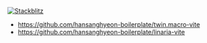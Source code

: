 [![Stackblitz](https://img.shields.io/badge/Stackblitz-fff?style=for-the-badge&logo=Stackblitz&logoColor=1389FD)](https://stackblitz.com/fork/github/hansanghyeon-boilerplate/twin.macro-linaria-vite-storybook)

- https://github.com/hansanghyeon-boilerplate/twin.macro-vite
- https://github.com/hansanghyeon-boilerplate/linaria-vite